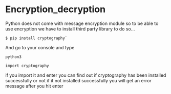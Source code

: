 # Encryption_decryption
Python does not come with message encryption module so to be able to use encryption we have to install third party library 
to do so...

```
$ pip install cryptography`
```

And go to your console and type 

```
python3
```
```
import cryptography
```
if you import it and enter you can find out if cryptography has been installed successfully or not if it not installed successfully you will get an error message after you hit enter
